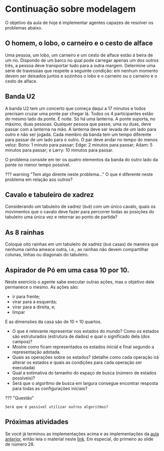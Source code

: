 # Continuação sobre modelagem

O objetivo da aula de hoje é implementar agentes capazes de resolver os problemas abaixo. 

## O homem, o lobo, o carneiro e o cesto de alface

Uma pessoa, um lobo, um carneiro e um cesto de alface estão à beira de
  um rio. Dispondo de um barco no qual pode carregar apenas um dos
  outros três, a pessoa deve transportar tudo para a outra margem.
  Determine uma série de travessias que respeite a seguinte condição:
  em nenhum momento devem ser deixados juntos e sozinhos o lobo e o
  carneiro ou o carneiro e o cesto de alface.

## Banda U2

A banda U2 tem um concerto que começa daqui a 17 minutos e
  todos precisam cruzar uma ponte par chegar lá. Todos os 4
  participantes estão do mesmo lado da ponte. É noite. Só
  há uma lanterna. A ponte suporta, no máximo, duas
  pessoas. Qualquer pessoa que passe, uma ou duas, deve passar com a
  lanterna na mão. A lanterna deve ser levada de um lado para outro
  e não ser jogada. Cada membro da banda tem um tempo diferente
  para passar de um lado para o outro. O par deve andar no tempo do
  menos veloz: Bono: 1 minuto para passar; Edge: 2 minutos para
  passar; Adam: 5 minutos para passar; e Larry: 10 minutos para
  passar.

O problema consiste em ter os quatro elementos da banda do outro lado
da ponte no menor tempo possível.

??? warning "Tem algo dirente neste problema..." 
    O que é diferente neste problema em relação aos outros?

## Cavalo e tabuleiro de xadrez

Considerando um tabuleiro de xadrez (`8x8`) com um
  único cavalo, quais os movimentos que o cavalo deve fazer para
  percorrer todas as posições do tabuleiro uma única vez e
  retornar ao ponto de partida?

## As 8 rainhas

Coloque oito rainhas em um tabuleiro de
  xadrez (`8x8` casas) de maneira que nenhuma rainha ameace
  outra, i.e., as rainhas não devem compartilhar colunas, linhas ou
  diagonais do tabuleiro.

## Aspirador de Pó em uma casa 10 por 10.

Neste exercício o agente sabe executar outras ações, mas o objetivo dele permanece o mesmo. As ações são: 

* ir para frente;
* virar para a esquerda;
* virar para a direita, e;
* limpar

E as dimensões da casa são de $10 \times 10$ quartos. 

* O que é relevante representar nos estados do mundo? Como os
    estados são estruturados (estrutura de dados) e qual o significado
    dela (dos campos)?
* Mostre como ficam representados os estados inicial e final
    segundo a representação adotada.
* Quais as operações sobre os estados?
    (detalhe como cada operação irá alterar os estados e quais as
    condições para cada operação ser executada)
* Qual a estimativa do tamanho do espaço de busca (número de
    estados possíveis)?
* Será que o algoritmo de busca em largura consegue encontrar resposta para todas as configurações iniciais? 


??? "Questão"
    
    Será que é possível utilizar outros algoritmos? 

## Próximas atividades

Se você já terminou as implementações acima e as implementações da [aula anterior](../03_configuracao/index.md), então leia o material neste [link](../../referencias/03_algoritmos_busca/busca_versaoFabricio.pdf). Em especial, do primeiro ao slide de número 28. 